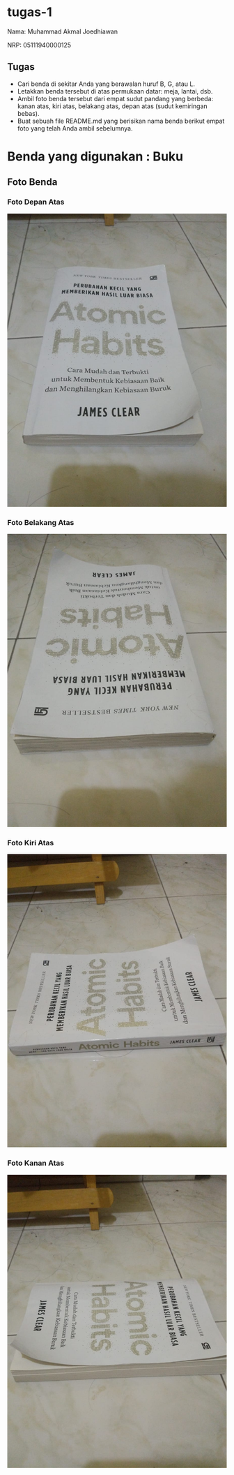 # tugas-1

Nama: Muhammad Akmal Joedhiawan

NRP: 05111940000125

## Tugas 
* Cari benda di sekitar Anda yang berawalan huruf B, G, atau L.
* Letakkan benda tersebut di atas permukaan datar: meja, lantai, dsb.
* Ambil foto benda tersebut dari empat sudut pandang yang berbeda: kanan atas, kiri atas, belakang atas, depan atas (sudut kemiringan bebas).
* Buat sebuah file README.md yang berisikan nama benda berikut empat foto yang telah Anda ambil sebelumnya.

# Benda yang digunakan : Buku

## Foto Benda

### Foto Depan Atas

![Depan atas](https://github.com/cg2021b/tugas-1-ajoedhi19/blob/main/img/depan.jpeg)

### Foto Belakang Atas

![Belakang Atas](https://github.com/cg2021b/tugas-1-ajoedhi19/blob/main/img/belakang.jpeg)

### Foto Kiri Atas

![Kiri Atas](https://github.com/cg2021b/tugas-1-ajoedhi19/blob/main/img/kiri.jpeg)

### Foto Kanan Atas

![Kanan Atas](https://github.com/cg2021b/tugas-1-ajoedhi19/blob/main/img/kanan.jpeg)
